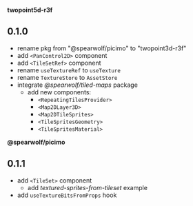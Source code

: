 __twopoint5d-r3f__

## 0.1.0

- rename pkg from "@spearwolf/picimo" to "twopoint3d-r3f"
- add `<PanControl2D>` component
- add `<TileSetRef>` component
- rename `useTextureRef` to `useTexture`
- rename `TextureStore` to `AssetStore`
- integrate _@spearwolf/tiled-maps_ package
  - add new components:
    - `<RepeatingTilesProvider>`
    - `<Map2DLayer3D>`
    - `<Map2DTileSprites>`
    - `<TileSpritesGeometry>`
    - `<TileSpritesMaterial>`


__@spearwolf/picimo__

## 0.1.1

- add `<TileSet>` component
  - add _textured-sprites-from-tileset_ example
- add `useTextureBitsFromProps` hook
